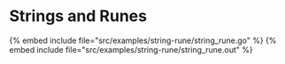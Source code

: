 # Strings and Runes

{% embed include file="src/examples/string-rune/string_rune.go" %}
{% embed include file="src/examples/string-rune/string_rune.out" %}



